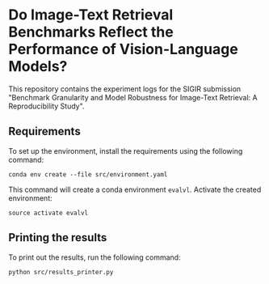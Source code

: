 # Do Image-Text Retrieval Benchmarks Reflect the Performance of Vision-Language Models?

This repository contains the experiment logs for the SIGIR submission "Benchmark Granularity and Model Robustness for Image-Text Retrieval: A Reproducibility Study".


## Requirements

To set up the environment, install the requirements using the following command:

```angular2html
conda env create --file src/environment.yaml
```

This command will create a conda environment `evalvl`. Activate the created environment:

```angular2html
source activate evalvl
```

## Printing the results

To print out the results, run the following command:

```angular2html
python src/results_printer.py
```
